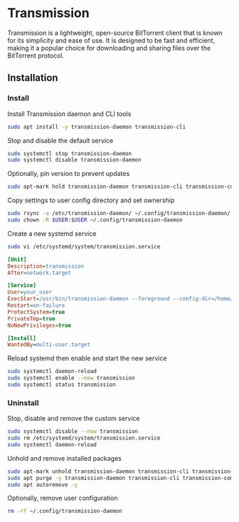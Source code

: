 # Transmission

Transmission is a lightweight, open-source BitTorrent client that is known for
its simplicity and ease of use. It is designed to be fast and efficient, making
it a popular choice for downloading and sharing files over the BitTorrent
protocol.

## Installation

### Install

Install Transmission daemon and CLI tools

```bash
sudo apt install -y transmission-daemon transmission-cli
```

Stop and disable the default service

```bash
sudo systemctl stop transmission-daemon
sudo systemctl disable transmission-daemon
```

Optionally, pin version to prevent updates

```bash
sudo apt-mark hold transmission-daemon transmission-cli transmission-common
```

Copy settings to user config directory and set ownership

```bash
sudo rsync -a /etc/transmission-daemon/ ~/.config/transmission-daemon/
sudo chown -R $USER:$USER ~/.config/transmission-daemon
```

Create a new systemd service

```bash
sudo vi /etc/systemd/system/transmission.service
```

```ini
[Unit]
Description=transmission
After=network.target

[Service]
User=your_user
ExecStart=/usr/bin/transmission-daemon --foreground --config-dir=/home/your_user/.config/transmission-daemon
Restart=on-failure
ProtectSystem=true
PrivateTmp=true
NoNewPrivileges=true

[Install]
WantedBy=multi-user.target
```

Reload systemd then enable and start the new service

```bash
sudo systemctl daemon-reload
sudo systemctl enable --now transmission
sudo systemctl status transmission
```

### Uninstall

Stop, disable and remove the custom service

```bash
sudo systemctl disable --now transmission
sudo rm /etc/systemd/system/transmission.service
sudo systemctl daemon-reload
```

Unhold and remove installed packages

```bash
sudo apt-mark unhold transmission-daemon transmission-cli transmission-common
sudo apt purge -y transmission-daemon transmission-cli transmission-common
sudo apt autoremove -y
```

Optionally, remove user configuration

```bash
rm -rf ~/.config/transmission-daemon
```

